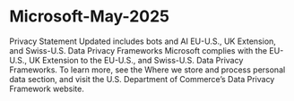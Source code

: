 # Microsoft-May-2025
Privacy Statement Updated includes bots and AI
EU-U.S., UK Extension, and Swiss-U.S. Data Privacy Frameworks
Microsoft complies with the EU-U.S., UK Extension to the EU-U.S., and Swiss-U.S. Data Privacy Frameworks. To learn more, see the Where we store and process personal data section, and visit the U.S. Department of Commerce’s Data Privacy Framework website.
